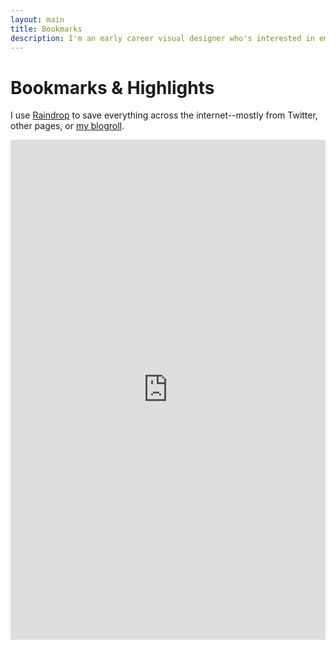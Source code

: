```yaml
---
layout: main
title: Bookmarks
description: I'm an early career visual designer who's interested in emerging technology, code, interfaces, and visual storytelling.
---
```


<div class="post-content mb-24 w-full">
	
# Bookmarks & Highlights
I use [Raindrop](https://raindrop.io/) to save everything across the internet--mostly from Twitter, other pages, or [my blogroll](/blogroll).
<iframe class="grow rounded-md shadow" style="border: 0; width: 100%; height: 800px;" allowfullscreen frameborder="0" src="https://raindrop.io/nathancheng/saved-26498453/embed/theme=auto&hide=excerpt&search=%E2%9D%A4%EF%B8%8F&sort=-created" class="rounded-lg shadow-sm"></iframe></div>